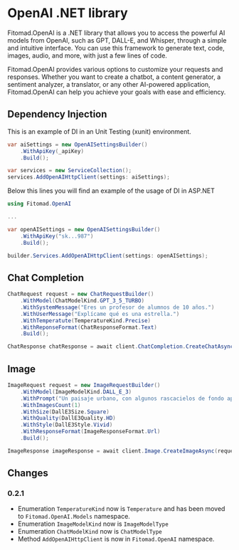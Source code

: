 # OpenAI .NET library

Fitomad.OpenAI is a .NET library that allows you to access the powerful AI models from OpenAI, such as GPT, DALL-E, and Whisper, through a simple and intuitive interface. You can use this framework to generate text, code, images, audio, and more, with just a few lines of code. 

Fitomad.OpenAI provides various options to customize your requests and responses. Whether you want to create a chatbot, a content generator, a sentiment analyzer, a translator, or any other AI-powered application, Fitomad.OpenAI can help you achieve your goals with ease and efficiency.

## Dependency Injection

This is an example of DI in an Unit Testing (xunit) environment.
```cs
var aiSettings = new OpenAISettingsBuilder()
    .WithApiKey(_apiKey)
    .Build();

var services = new ServiceCollection();
services.AddOpenAIHttpClient(settings: aiSettings);
```

Below this lines you will find an example of the usage of DI in ASP.NET

```cs
using Fitomad.OpenAI

...

var openAISettings = new OpenAISettingsBuilder()
    .WithApiKey("sk...987")
    .Build();

builder.Services.AddOpenAIHttpClient(settings: openAISettings);
```

## Chat Completion

```cs
ChatRequest request = new ChatRequestBuilder()
    .WithModel(ChatModelKind.GPT_3_5_TURBO)
    .WithSystemMessage("Eres un profesor de alumnos de 10 años.")
    .WithUserMessage("Explícame qué es una estrella.")
    .WithTemperatute(TemperatureKind.Precise)
    .WithReponseFormat(ChatResponseFormat.Text)
    .Build();

ChatResponse chatResponse = await client.ChatCompletion.CreateChatAsync(request);
```

## Image

```cs
ImageRequest request = new ImageRequestBuilder()
    .WithModel(ImageModelKind.DALL_E_3)
    .WithPrompt("Un paisaje urbano, con algunos rascacielos de fondo aplicando un estilo de Dalí.")
    .WithImagesCount(1)
    .WithSize(DallE3Size.Square)
    .WithQuality(DallE3Quality.HD)
    .WithStyle(DallE3Style.Vivid)
    .WithResponseFormat(ImageResponseFormat.Url)
    .Build();

ImageResponse imageResponse = await client.Image.CreateImageAsync(request);
```

## Changes

### 0.2.1

- Enumeration `TemperatureKind` now is `Temperature` and has been moved to `Fitomad.OpenAI.Models` namespace.
- Enumeration `ImageModelKind` now is `ImageModelType`
- Enumeration `ChatModelKind` now is `ChatModelType`
- Method `AddOpenAIHttpClient` is now in `Fitomad.OpenAI` namespace.